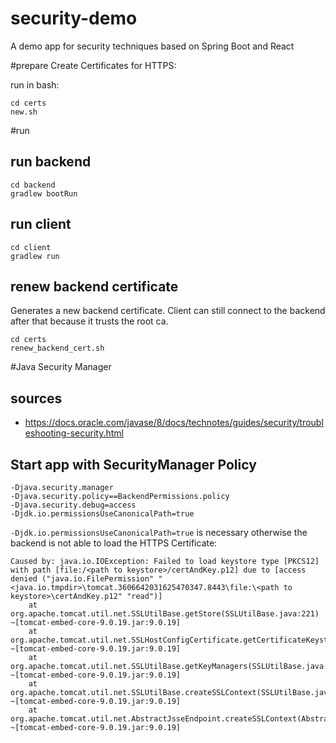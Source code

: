 # security-demo
A demo app for security techniques based on Spring Boot and React

#prepare
Create Certificates for HTTPS:

run in bash:
```
cd certs
new.sh
```

#run
## run backend
```
cd backend
gradlew bootRun
```
## run client
```
cd client
gradlew run
```
## renew backend certificate
Generates a new backend certificate. Client can still connect to the backend after that because it trusts the root ca.
```
cd certs
renew_backend_cert.sh
```

#Java Security Manager
## sources
* https://docs.oracle.com/javase/8/docs/technotes/guides/security/troubleshooting-security.html
## Start app with SecurityManager Policy
```
-Djava.security.manager
-Djava.security.policy==BackendPermissions.policy
-Djava.security.debug=access
-Djdk.io.permissionsUseCanonicalPath=true
```

`-Djdk.io.permissionsUseCanonicalPath=true` is necessary otherwise the backend is not able to load the HTTPS Certificate:
```
Caused by: java.io.IOException: Failed to load keystore type [PKCS12] with path [file:/<path to keystore>/certAndKey.p12] due to [access denied ("java.io.FilePermission" "<java.io.tmpdir>\tomcat.3606642031625470347.8443\file:\<path to keystore>\certAndKey.p12" "read")]
	at org.apache.tomcat.util.net.SSLUtilBase.getStore(SSLUtilBase.java:221) ~[tomcat-embed-core-9.0.19.jar:9.0.19]
	at org.apache.tomcat.util.net.SSLHostConfigCertificate.getCertificateKeystore(SSLHostConfigCertificate.java:206) ~[tomcat-embed-core-9.0.19.jar:9.0.19]
	at org.apache.tomcat.util.net.SSLUtilBase.getKeyManagers(SSLUtilBase.java:272) ~[tomcat-embed-core-9.0.19.jar:9.0.19]
	at org.apache.tomcat.util.net.SSLUtilBase.createSSLContext(SSLUtilBase.java:239) ~[tomcat-embed-core-9.0.19.jar:9.0.19]
	at org.apache.tomcat.util.net.AbstractJsseEndpoint.createSSLContext(AbstractJsseEndpoint.java:97) ~[tomcat-embed-core-9.0.19.jar:9.0.19]

```
